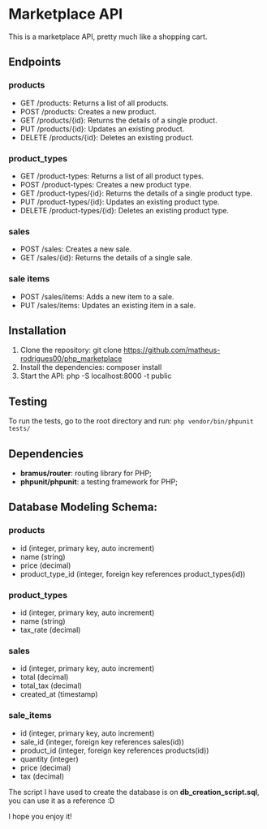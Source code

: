# Marketplace API
This is a marketplace API, pretty much like a shopping cart.

## Endpoints
### products
- GET /products: Returns a list of all products.
- POST /products: Creates a new product.
- GET /products/{id}: Returns the details of a single product.
- PUT /products/{id}: Updates an existing product.
- DELETE /products/{id}: Deletes an existing product.

### product_types
- GET /product-types: Returns a list of all product types.
- POST /product-types: Creates a new product type.
- GET /product-types/{id}: Returns the details of a single product type.
- PUT /product-types/{id}: Updates an existing product type.
- DELETE /product-types/{id}: Deletes an existing product type.

### sales
- POST /sales: Creates a new sale.
- GET /sales/{id}: Returns the details of a single sale.

### sale items
- POST /sales/items: Adds a new item to a sale.
- PUT /sales/items: Updates an existing item in a sale.

## Installation
1. Clone the repository: git clone https://github.com/matheus-rodrigues00/php_marketplace
2. Install the dependencies: composer install
3. Start the API: php -S localhost:8000 -t public

## Testing
To run the tests, go to the root directory and run:
```php vendor/bin/phpunit tests/```

## Dependencies
- **bramus/router**: routing library for PHP;
- **phpunit/phpunit**: a testing framework for PHP;

## Database Modeling Schema:
### products
- id (integer, primary key, auto increment)
- name (string)
- price (decimal)
- product_type_id (integer, foreign key references product_types(id))

### product_types
- id (integer, primary key, auto increment)
- name (string)
- tax_rate (decimal)

### sales
- id (integer, primary key, auto increment)
- total (decimal)
- total_tax (decimal)
- created_at (timestamp)

### sale_items
- id (integer, primary key, auto increment)
- sale_id (integer, foreign key references sales(id))
- product_id (integer, foreign key references products(id))
- quantity (integer)
- price (decimal)
- tax (decimal)

The script I have used to create the database is on **db_creation_script.sql**, you can use it as a reference :D

I hope you enjoy it!